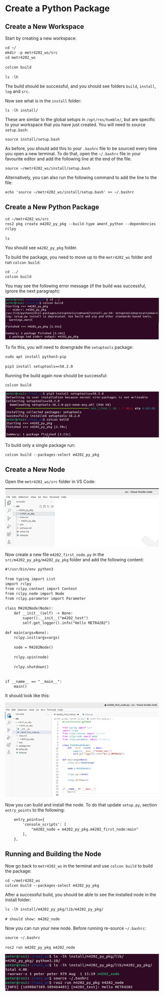 # Create a Python Package

## Create a New Workspace

Start by creating a new workspace:

    cd ~/
    mkdir -p metr4202_ws/src
    cd metr4202_ws
    
    colcon build
    
    ls -lh

The build should be successful, and you should see folders `build`, `install`, `log` and `src`.

Now see what is in the `install` folder:
    
    ls -lh install/

These are similar to the global setups in `/opt/ros/humble/`, but are specific to your workspace that you have just created.
You will need to source `setup.bash`:

    source install/setup.bash

As before, you should add this to your `.bashrc` file to be sourced every time you open a new terminal. To do that, open the `~/.bashrc` file in your favourite editor and add the following line at the end of the file.

    source ~/metr4202_ws/install/setup.bash

Alternatively, you can also run the following command to add the line to the file:

    echo 'source ~/metr4202_ws/install/setup.bash' >> ~/.bashrc

## Create a New Python Package

    cd ~/metr4202_ws/src
    ros2 pkg create m4202_py_pkg --build-type ament_python --dependencies rclpy

    ls

You should see `m4202_py_pkg` folder.

To build the package, you need to move up to the `metr4202_ws` folder and run `colcon build`:

    cd ../
    colcon build
    
You may see the following error message (if the build was successful, ignore the next paragraph):

![Build Failed](resources/create_package_01.png)

To fix this, you will need to downgrade the `setuptools` package:

    sudo apt install python3-pip
    
    pip3 install setuptools==58.2.0
    
Running the build again now should be successful:

    colcon build
    
![Build Successful](resources/create_package_02.png)

To build only a single package run:

    colcon build --packages-select m4202_py_pkg

## Create a New Node

Open the `metr4202_ws/src` folder in VS Code:

![VSCode](resources/create_package_03.png)

Now create a new file `m4202_first_node.py` in the `src/m4202_py_pkg/m4202_py_pkg` folder and add the following content:

    #!/usr/bin/env python3

    from typing import List
    import rclpy
    from rclpy.context import Context
    from rclpy.node import Node
    from rclpy.parameter import Parameter

    class M4202Node(Node):
        def __init__(self) -> None:
            super().__init__("m4202_test")
            self.get_logger().info("Hello METR4202")

    def main(args=None):
        rclpy.init(args=args)

        node = M4202Node()

        rclpy.spin(node)

        rclpy.shutdown()


    if __name__ == "__main__":
        main()
    
    
It should look like this:

![First node](resources/create_package_04.png)

Now you can build and install the node. To do that update `setup.py`, section `entry_points` to the following:

        entry_points={
            'console_scripts': [
                "m4202_node = m4202_py_pkg.m4202_first_node:main"
            ],
        },
        
## Running and Building the Node

Now go back to `metr4202_ws` in the terminal and use `colcon build` to build the package:

    cd ~/metr4202_ws
    colcon build --packages-select m4202_py_pkg
    
After a successful build, you should be able to see the installed node in the install folder:

    ls -lh install/m4202_py_pkg/lib/m4202_py_pkg/
    
    # should show: m4202_node
    
Now you can run your new node. Before running re-source `~/.bashrc`:

    source ~/.bashrc
    
    ros2 run m4202_py_pkg m4202_node

![First node](resources/create_package_05.png)
